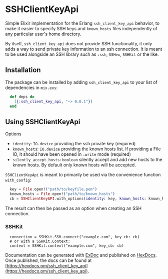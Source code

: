 # SSHClientKeyApi

Simple Elixir implementation for the Erlang `ssh_client_key_api` behavior, to
make it easier to specify SSH keys and `known_hosts` files independently of
any particular user's home directory.

By itself, `ssh_client_key_api` does not provide SSH functionality, it only adds
a way to send private key information to an ssh connection. It is meant to be
used alongside an SSH library such as `:ssh`, `SSHex`, `SSHKit` or the like.

## Installation

The package can be installed by adding `ssh_client_key_api` to your list of
dependencies in `mix.exs`:

```elixir
  def deps do
    [{:ssh_client_key_api, "~> 0.0.1"}]
  end
```

## Using SSHClientKeyApi

Options

 * `identity`: `IO.device` providing the ssh private key (required)
 * `known_hosts`: `IO.device` providing the known hosts list. If providing a File IO, it should have been opened in `:write` mode (required)
 * `silently_accept_hosts`: `boolean` silently accept and add new hosts to the known hosts. By default only known hosts will be accepted.

`SSHClientKeyApi` is meant to primarily be used via the convenience function
`with_config`:

```elixir
  key = File.open!("path/to/keyfile.pem")
  known_hosts = File.open!("path/to/known_hosts")
  cb = SSHClientKeyAPI.with_options(identity: key, known_hosts: known_hosts, silently_accept_hosts: true)
```

The result can then be passed as an option when creating an SSH connection.

### SSHKit

```
  connection = SSHKit.SSH.connect("example.com", key_cb: cb)
  # or with a SSHKit.Context:
  context = SSHKit.context("example.com", key_cb: cb)
```

Documentation can be generated with [ExDoc](https://github.com/elixir-lang/ex_doc)
and published on [HexDocs](https://hexdocs.pm). Once published, the docs can
be found at [https://hexdocs.pm/ssh_client_key_api](https://hexdocs.pm/ssh_client_key_api).
